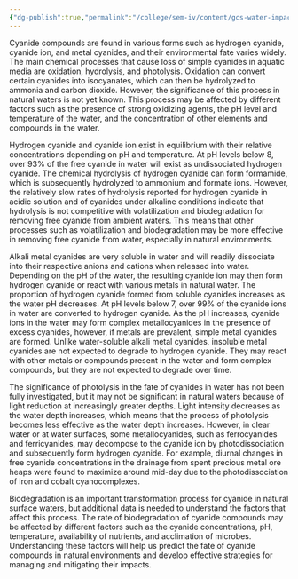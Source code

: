 ```yaml
---
{"dg-publish":true,"permalink":"/college/sem-iv/content/gcs-water-impact/"}
---
```


Cyanide compounds are found in various forms such as hydrogen cyanide, cyanide ion, and metal cyanides, and their environmental fate varies widely. The main chemical processes that cause loss of simple cyanides in aquatic media are oxidation, hydrolysis, and photolysis. Oxidation can convert certain cyanides into isocyanates, which can then be hydrolyzed to ammonia and carbon dioxide. However, the significance of this process in natural waters is not yet known. This process may be affected by different factors such as the presence of strong oxidizing agents, the pH level and temperature of the water, and the concentration of other elements and compounds in the water.

Hydrogen cyanide and cyanide ion exist in equilibrium with their relative concentrations depending on pH and temperature. At pH levels below 8, over 93% of the free cyanide in water will exist as undissociated hydrogen cyanide. The chemical hydrolysis of hydrogen cyanide can form formamide, which is subsequently hydrolyzed to ammonium and formate ions. However, the relatively slow rates of hydrolysis reported for hydrogen cyanide in acidic solution and of cyanides under alkaline conditions indicate that hydrolysis is not competitive with volatilization and biodegradation for removing free cyanide from ambient waters. This means that other processes such as volatilization and biodegradation may be more effective in removing free cyanide from water, especially in natural environments.

Alkali metal cyanides are very soluble in water and will readily dissociate into their respective anions and cations when released into water. Depending on the pH of the water, the resulting cyanide ion may then form hydrogen cyanide or react with various metals in natural water. The proportion of hydrogen cyanide formed from soluble cyanides increases as the water pH decreases. At pH levels below 7, over 99% of the cyanide ions in water are converted to hydrogen cyanide. As the pH increases, cyanide ions in the water may form complex metallocyanides in the presence of excess cyanides, however, if metals are prevalent, simple metal cyanides are formed. Unlike water-soluble alkali metal cyanides, insoluble metal cyanides are not expected to degrade to hydrogen cyanide. They may react with other metals or compounds present in the water and form complex compounds, but they are not expected to degrade over time.

The significance of photolysis in the fate of cyanides in water has not been fully investigated, but it may not be significant in natural waters because of light reduction at increasingly greater depths. Light intensity decreases as the water depth increases, which means that the process of photolysis becomes less effective as the water depth increases. However, in clear water or at water surfaces, some metallocyanides, such as ferrocyanides and ferricyanides, may decompose to the cyanide ion by photodissociation and subsequently form hydrogen cyanide. For example, diurnal changes in free cyanide concentrations in the drainage from spent precious metal ore heaps were found to maximize around mid-day due to the photodissociation of iron and cobalt cyanocomplexes.

Biodegradation is an important transformation process for cyanide in natural surface waters, but additional data is needed to understand the factors that affect this process. The rate of biodegradation of cyanide compounds may be affected by different factors such as the cyanide concentrations, pH, temperature, availability of nutrients, and acclimation of microbes. Understanding these factors will help us predict the fate of cyanide compounds in natural environments and develop effective strategies for managing and mitigating their impacts.